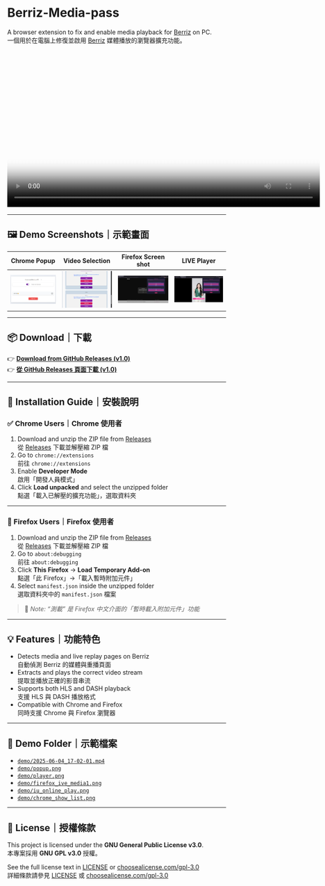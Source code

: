 # Berriz-Media-pass

A browser extension to fix and enable media playback for [Berriz](https://berriz.in) on PC.  
一個用於在電腦上修復並啟用 [Berriz](https://berriz.in) 媒體播放的瀏覽器擴充功能。

<video controls width="720" poster="demo/preview.jpg">
  <source src="https://raw.githubusercontent.com/twkenxtis/Berriz-Media-pass/main/demo/2025-06-04_17-02-01.mp4" type="video/mp4">
  Your browser does not support the video tag.
</video>

---

## 🖼️ Demo Screenshots｜示範畫面

| Chrome Popup | Video Selection | Firefox Screen shot | LIVE Player |
|--------------|------------------|------------------|----------------|
| ![1](demo/chrome_1.png) | ![2](demo/chrome_show_list.png) | ![3](demo/firefox_ive_media1.png) | ![4](demo/iu_online_play.png) |

---

## 📦 Download｜下載

👉 [**Download from GitHub Releases (v1.0)**](https://github.com/twkenxtis/Berriz-Media-pass/releases/tag/v1.0)  
👉 [**從 GitHub Releases 頁面下載 (v1.0)**](https://github.com/twkenxtis/Berriz-Media-pass/releases/tag/v1.0)

---

## 🔧 Installation Guide｜安裝說明

### ✅ Chrome Users｜Chrome 使用者
1. Download and unzip the ZIP file from [Releases](https://github.com/twkenxtis/Berriz-Media-pass/releases)  
   從 [Releases](https://github.com/twkenxtis/Berriz-Media-pass/releases) 下載並解壓縮 ZIP 檔
2. Go to `chrome://extensions`  
   前往 `chrome://extensions`
3. Enable **Developer Mode**  
   啟用「開發人員模式」
4. Click **Load unpacked** and select the unzipped folder  
   點選「載入已解壓的擴充功能」，選取資料夾

---

### 🦊 Firefox Users｜Firefox 使用者
1. Download and unzip the ZIP file from [Releases](https://github.com/twkenxtis/Berriz-Media-pass/releases)  
   從 [Releases](https://github.com/twkenxtis/Berriz-Media-pass/releases) 下載並解壓縮 ZIP 檔
2. Go to `about:debugging`  
   前往 `about:debugging`
3. Click **This Firefox** → **Load Temporary Add-on**  
   點選「此 Firefox」→「載入暫時附加元件」
4. Select `manifest.json` inside the unzipped folder  
   選取資料夾中的 `manifest.json` 檔案

> 📌 *Note: “測載” 是 Firefox 中文介面的「暫時載入附加元件」功能*  

---

## 💡 Features｜功能特色

- Detects media and live replay pages on Berriz  
  自動偵測 Berriz 的媒體與重播頁面
- Extracts and plays the correct video stream  
  提取並播放正確的影音串流
- Supports both HLS and DASH playback  
  支援 HLS 與 DASH 播放格式
- Compatible with Chrome and Firefox  
  同時支援 Chrome 與 Firefox 瀏覽器

---

## 📂 Demo Folder｜示範檔案

- [`demo/2025-06-04_17-02-01.mp4`](https://raw.githubusercontent.com/twkenxtis/Berriz-Media-pass/main/demo/2025-06-04_17-02-01.mp4)
- [`demo/popup.png`](demo/popup.png)
- [`demo/player.png`](demo/player.png)
- [`demo/firefox_ive_media1.png`](demo/firefox_ive_media1.png)
- [`demo/iu_online_play.png`](demo/iu_online_play.png)
- [`demo/chrome_show_list.png`](demo/chrome_show_list.png)

---

## 📜 License｜授權條款

This project is licensed under the **GNU General Public License v3.0**.  
本專案採用 **GNU GPL v3.0** 授權。

See the full license text in [LICENSE](LICENSE) or [choosealicense.com/gpl-3.0](https://choosealicense.com/licenses/gpl-3.0/)  
詳細條款請參見 [LICENSE](LICENSE) 或 [choosealicense.com/gpl-3.0](https://choosealicense.com/licenses/gpl-3.0/)

